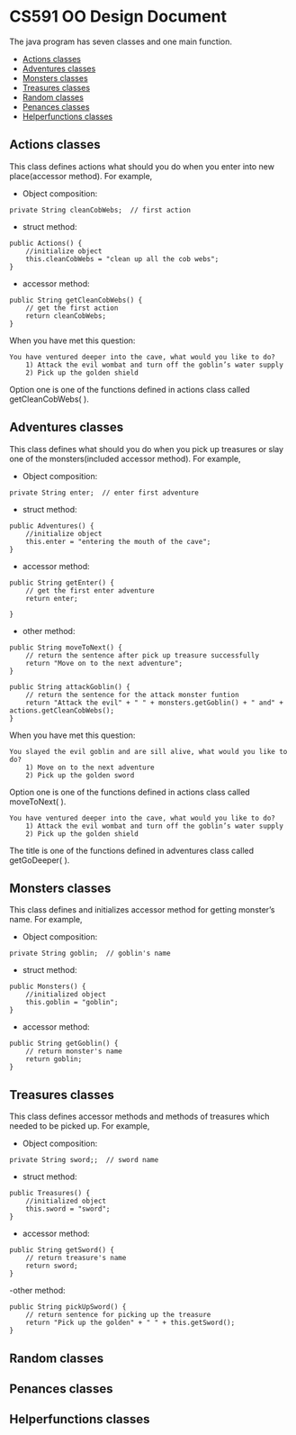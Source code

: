 # CS591 OO Design Document
The java program has seven classes and one main function.
* [Actions classes](#Actions-classes)
* [Adventures classes](#Adventures-classes)
* [Monsters classes](#Monsters-classes)
* [Treasures classes](#Treasures-classes)
* [Random classes](#Random-classes)
* [Penances classes](#Penances-classes)
* [Helperfunctions classes](#Helperfunctions-classes)

## Actions classes
This class defines actions what should you do when you enter into new place(accessor method). For example,
- Object composition:
```
private String cleanCobWebs;  // first action

```
- struct method:
```
public Actions() {
    //initialize object
    this.cleanCobWebs = "clean up all the cob webs";  
}
```
- accessor method:
```
public String getCleanCobWebs() {
    // get the first action
    return cleanCobWebs;      
}
```
When you have met this question:
```
You have ventured deeper into the cave, what would you like to do?
    1) Attack the evil wombat and turn off the goblin’s water supply 
    2) Pick up the golden shield
```
Option one is one of the functions defined in actions class called getCleanCobWebs( ).
## Adventures classes
This class defines what should you do when you pick up treasures or slay one of the monsters(included accessor method). For example,
- Object composition:
```
private String enter;  // enter first adventure

```
- struct method:
```
public Adventures() {
    //initialize object
    this.enter = "entering the mouth of the cave";  
}
```
- accessor method:
```
public String getEnter() {
    // get the first enter adventure
    return enter;      
    
}
```
- other method:
```
public String moveToNext() {
    // return the sentence after pick up treasure successfully
    return "Move on to the next adventure"; 
}

public String attackGoblin() {
    // return the sentence for the attack monster funtion
    return "Attack the evil" + " " + monsters.getGoblin() + " and" + actions.getCleanCobWebs();
}
```
When you have met this question:
```
You slayed the evil goblin and are sill alive, what would you like to do? 
    1) Move on to the next adventure 
    2) Pick up the golden sword
```
Option one is one of the functions defined in actions class called moveToNext( ).
```
You have ventured deeper into the cave, what would you like to do?
    1) Attack the evil wombat and turn off the goblin’s water supply 
    2) Pick up the golden shield
```
The title is one of the functions defined in adventures class called getGoDeeper( ).

## Monsters classes
This class defines and initializes accessor method for getting monster’s name. For example,
- Object composition:
```
private String goblin;  // goblin's name

```
- struct method:
```
public Monsters() {
    //initialized object
    this.goblin = "goblin";
}
```
- accessor method:
```
public String getGoblin() {
    // return monster's name
    return goblin;
}
```
## Treasures classes
This class defines accessor methods and methods of treasures which needed to be picked up. For example,
- Object composition:
```
private String sword;;  // sword name

```
- struct method:
```
public Treasures() {
    //initialized object
    this.sword = "sword";
}
```
- accessor method:
```
public String getSword() {
    // return treasure's name
    return sword;
}
```
-other method:
```
public String pickUpSword() {
    // return sentence for picking up the treasure 
    return "Pick up the golden" + " " + this.getSword();
}
```

## Random classes

## Penances classes

## Helperfunctions classes
